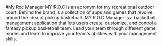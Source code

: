 #My Roc Manager
MY R.O.C is an acronym for my recreational outdoor court. Behind the brand is a collection of apps and games that revolve around the idea of pickup basketball. 
MY R.O.C Manager is a basketball management application that lets users create, customize, and control a fantasy pickup basketball team. Lead your team through different game modes and learn to improve your team's abilities with your management skills.
